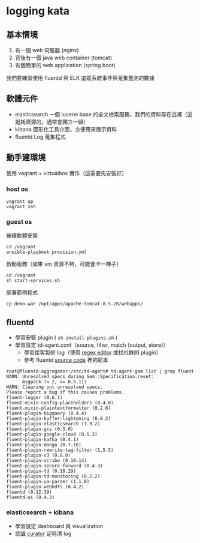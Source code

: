 # logging kata

## 基本情境

1. 有一個 web 伺服器 (nginx)
2. 背後有一個 java web container (tomcat)
3. 有個簡單的 web application (spring boot)

我們要練習使用 fluentd 與 ELK 追蹤系統事件與蒐集量測的數據

## 軟體元件

* elasticsearch 一個 lucene base 的全文檢索服務，我們的資料存在這裡（這挺耗資源的，通常會獨立一組）
* kibana 圖形化工具介面，方便用來展示資料
* fluentd Log 蒐集程式

## 動手建環境

使用 vagrant + virtualbox 實作（這需要先安裝好）

### host os

```
vagrant up
vagrant ssh
```

### guest os

後續軟體安裝

```
cd /vagrant
ansible-playbook provision.yml
```

啟動服務（如果 vm 資源不夠，可能會卡一陣子）

```
cd /vagrant
sh start-services.sh
```

部署範例程式

```
cp demo.war /opt/apps/apache-tomcat-8.5.20/webapps/
```


## fluentd

* 學習安裝 plugin ( `sh install-plugins.sh` )
* 學習設定 td-agent.conf（source, filter, match {output, store}）
  * 學習接客製的 log（使用 [regex editor](http://fluentular.herokuapp.com/) 或找社群的 plugin）
  * 參考 fluentd [source code](https://github.com/fluent/fluentd/tree/master/lib/fluent/plugin) 裡的範本

```
root@fluentd-aggregator:/etc/td-agent# td-agent-gem list | grep fluent
WARN: Unresolved specs during Gem::Specification.reset:
      msgpack (< 2, >= 0.5.11)
WARN: Clearing out unresolved specs.
Please report a bug if this causes problems.
fluent-logger (0.6.1)
fluent-mixin-config-placeholders (0.4.0)
fluent-mixin-plaintextformatter (0.2.6)
fluent-plugin-bigquery (0.4.4)
fluent-plugin-buffer-lightening (0.0.2)
fluent-plugin-elasticsearch (1.9.2)
fluent-plugin-gcs (0.3.0)
fluent-plugin-google-cloud (0.5.3)
fluent-plugin-kafka (0.4.1)
fluent-plugin-mongo (0.7.16)
fluent-plugin-rewrite-tag-filter (1.5.5)
fluent-plugin-s3 (0.8.0)
fluent-plugin-scribe (0.10.14)
fluent-plugin-secure-forward (0.4.3)
fluent-plugin-td (0.10.29)
fluent-plugin-td-monitoring (0.2.2)
fluent-plugin-ua-parser (1.1.0)
fluent-plugin-webhdfs (0.4.2)
fluentd (0.12.39)
fluentd-ui (0.4.3)
```

### elasticsearch + kibana

* 學習設定 dashboard 與 visualization
* 認識 [curator](https://www.elastic.co/guide/en/elasticsearch/client/curator/5.0/index.html) 定時清 log
